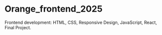 # Orange_frontend_2025
Frontend development: HTML, CSS, Responsive Design, JavaScript, React, Final Project.
